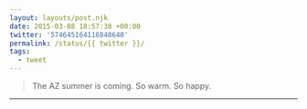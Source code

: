 ```yaml
---
layout: layouts/post.njk
date: 2015-03-08 18:57:38 +00:00
twitter: '574645164116848640'
permalink: /status/{{ twitter }}/
tags: 
  - tweet
---
```


> The AZ summer is coming. So warm. So happy.

---
